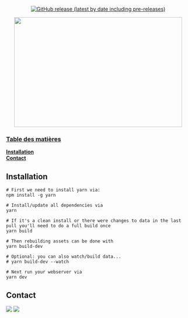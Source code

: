 <p align="center">
<a href=https://github.com/leghort/dauntless-builder-french/releases><img alt="GitHub release (latest by date including pre-releases)" src="https://img.shields.io/github/v/release/leghort/dauntless-builder-french?include_prereleases"></p>

<p align="center">
  <img width="460" height="300" src="https://i.ibb.co/YNNL2CH/image.png">
</p>

### Table des matières
**[Installation](https://github.com/leghort/dauntless-builder-french#installation)**</br>
**[Contact](https://github.com/leghort/dauntless-builder-french#contact)**</br>

## Installation
```shell
# First we need to install yarn via:
npm install -g yarn

# Install/update all dependencies via
yarn

# If it's a clean install or there were changes to data in the last pull you'll need to do a full build once
yarn build

# Then rebuilding assets can be done with
yarn build-dev

# Optional: you can also watch/build data...
# yarn build-dev --watch

# Next run your webserver via
yarn dev
```

## Contact
<a href=https://discordapp.com/users/184411677469573121><img src="https://img.icons8.com/color/50/000000/discord-logo.png"></a>
<a href=mailto:medaey@hotmail.com><img src="https://i.ibb.co/Pr1Mtf9/mail.png"></a>
